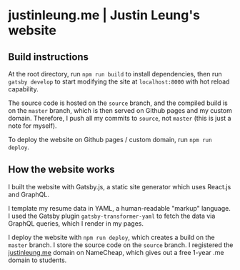 # justinleung.me | Justin Leung's website

## Build instructions
At the root directory, run `npm run build` to install dependencies, then run `gatsby develop` to start modifying the site at `localhost:8000` with hot reload capability.

The source code is hosted on the `source` branch, and the compiled build is on the `master` branch, which is then served on Github pages and my custom domain. Therefore, I push all my commits to `source`, not `master` (this is just a note for myself). 

To deploy the website on Github pages / custom domain, run `npm run deploy`. 

## How the website works

I built the website with Gatsby.js, a static site generator which uses React.js and GraphQL.

I template my resume data in YAML, a human-readable "markup" language. I used the Gatsby plugin `gatsby-transformer-yaml` to fetch the data via GraphQL queries, which I render in my pages.  

I deploy the website with `npm run deploy`, which creates a build on the `master` branch. I store the source code on the `source` branch. I registered the [justinleung.me](https://justinleung.me) domain on NameCheap, which gives out a free 1-year .me domain to students.